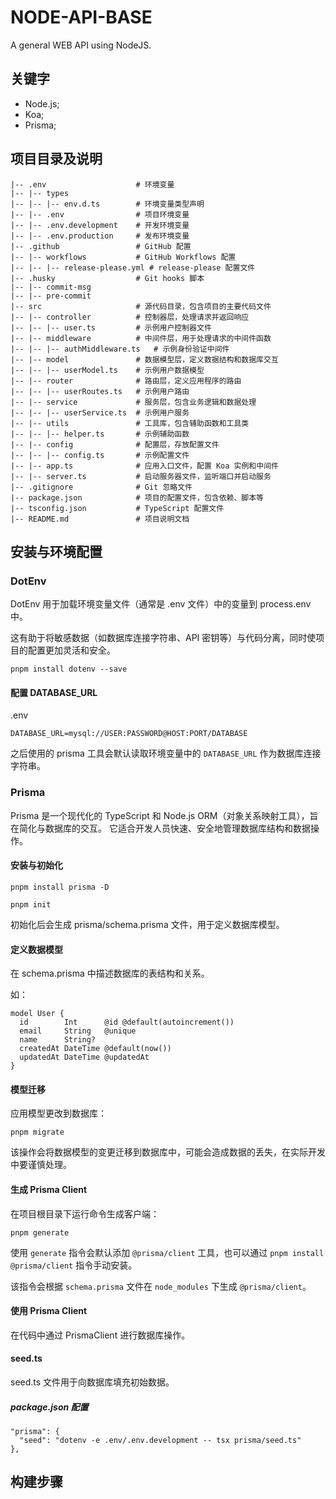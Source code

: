 # NODE-API-BASE

A general WEB API using NodeJS.

## 关键字

- Node.js;
- Koa;
- Prisma;

## 项目目录及说明

```
|-- .env                    # 环境变量
|-- |-- types
|-- |-- |-- env.d.ts        # 环境变量类型声明
|-- |-- .env                # 项目环境变量
|-- |-- .env.development    # 开发环境变量
|-- |-- .env.production     # 发布环境变量
|-- .github                 # GitHub 配置
|-- |-- workflows           # GitHub Workflows 配置
|-- |-- |-- release-please.yml # release-please 配置文件
|-- .husky                  # Git hooks 脚本
|-- |-- commit-msg
|-- |-- pre-commit
|-- src                     # 源代码目录，包含项目的主要代码文件
|-- |-- controller          # 控制器层，处理请求并返回响应
|-- |-- |-- user.ts         # 示例用户控制器文件
|-- |-- middleware          # 中间件层，用于处理请求的中间件函数
|-- |-- |-- authMiddleware.ts   # 示例身份验证中间件
|-- |-- model               # 数据模型层，定义数据结构和数据库交互
|-- |-- |-- userModel.ts    # 示例用户数据模型
|-- |-- router              # 路由层，定义应用程序的路由
|-- |-- |-- userRoutes.ts   # 示例用户路由
|-- |-- service             # 服务层，包含业务逻辑和数据处理
|-- |-- |-- userService.ts  # 示例用户服务
|-- |-- utils               # 工具库，包含辅助函数和工具类
|-- |-- |-- helper.ts       # 示例辅助函数
|-- |-- config              # 配置层，存放配置文件
|-- |-- |-- config.ts       # 示例配置文件
|-- |-- app.ts              # 应用入口文件，配置 Koa 实例和中间件
|-- |-- server.ts           # 启动服务器文件，监听端口并启动服务
|-- .gitignore              # Git 忽略文件
|-- package.json            # 项目的配置文件，包含依赖、脚本等
|-- tsconfig.json           # TypeScript 配置文件
|-- README.md               # 项目说明文档
```

## 安装与环境配置

### DotEnv

DotEnv 用于加载环境变量文件（通常是 .env 文件）中的变量到 process.env 中。

这有助于将敏感数据（如数据库连接字符串、API 密钥等）与代码分离，同时使项目的配置更加灵活和安全。

```shell
pnpm install dotenv --save
```

#### 配置 DATABASE_URL

.env

```
DATABASE_URL=mysql://USER:PASSWORD@HOST:PORT/DATABASE
```

之后使用的 prisma 工具会默认读取环境变量中的 `DATABASE_URL` 作为数据库连接字符串。

### Prisma

Prisma 是一个现代化的 TypeScript 和 Node.js ORM（对象关系映射工具），旨在简化与数据库的交互。
它适合开发人员快速、安全地管理数据库结构和数据操作。

#### 安装与初始化

```shell
pnpm install prisma -D
```

```shell
pnpm init
```

初始化后会生成 prisma/schema.prisma 文件，用于定义数据库模型。

#### 定义数据模型

在 schema.prisma 中描述数据库的表结构和关系。

如：

```prisma
model User {
  id        Int      @id @default(autoincrement())
  email     String   @unique
  name      String?  
  createdAt DateTime @default(now())
  updatedAt DateTime @updatedAt
}
```

#### 模型迁移

应用模型更改到数据库：

```shell
pnpm migrate
```

该操作会将数据模型的变更迁移到数据库中，可能会造成数据的丢失，在实际开发中要谨慎处理。

#### 生成 Prisma Client

在项目根目录下运行命令生成客户端：

```shell
pnpm generate
```

使用 `generate` 指令会默认添加 `@prisma/client` 工具，也可以通过 `pnpm install @prisma/client` 指令手动安装。

该指令会根据 `schema.prisma` 文件在 `node_modules` 下生成 `@prisma/client`。

#### 使用 Prisma Client

在代码中通过 PrismaClient 进行数据库操作。

#### seed.ts

seed.ts 文件用于向数据库填充初始数据。

##### package.json 配置

```
"prisma": {
  "seed": "dotenv -e .env/.env.development -- tsx prisma/seed.ts"
},
```

## 构建步骤
